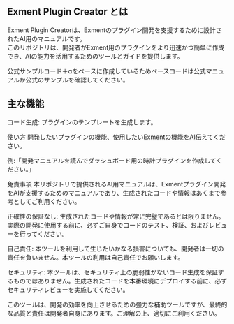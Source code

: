 ## Exment Plugin Creator とは
Exment Plugin Creatorは、Exmentのプラグイン開発を支援するために設計されたAI用のマニュアルです。<br>
このリポジトリは、開発者がExment用のプラグインをより迅速かつ簡単に作成でき、AIの能力を活用するためのツールとガイドを提供します。

公式サンプルコード＋αをベースに作成しているためベースコードは公式マニュアルか公式のサンプルを確認してください。

## 主な機能
コード生成: プラグインのテンプレートを生成します。

使い方
開発したいプラグインの機能、使用したいExmentの機能をAI伝えてください。

例:「開発マニュアルを読んでダッシュボード用の時計プラグインを作成してください。」

免責事項
本リポジトリで提供されるAI用マニュアルは、Exmentプラグイン開発をAIが支援するためのマニュアルであり、生成されたコードや情報はあくまで参考としてご利用ください。

正確性の保証なし: 生成されたコードや情報が常に完璧であるとは限りません。実際の開発に使用する前に、必ずご自身でコードのテスト、検証、およびレビューを行ってください。

自己責任: 本ツールを利用して生じたいかなる損害についても、開発者は一切の責任を負いません。本ツールの利用は自己責任でお願いします。

セキュリティ: 本ツールは、セキュリティ上の脆弱性がないコード生成を保証するものではありません。生成されたコードを本番環境にデプロイする前に、必ずセキュリティレビューを実施してください。

このツールは、開発の効率を向上させるための強力な補助ツールですが、最終的な品質と責任は開発者自身にあります。ご理解の上、適切にご利用ください。
